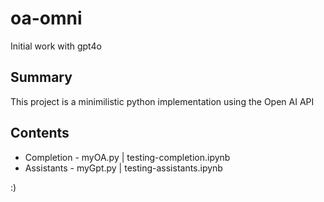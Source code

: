 # oa-omni
Initial work with gpt4o

## Summary
This project is a minimilistic python implementation using the Open AI API 

## Contents 
- Completion - myOA.py | testing-completion.ipynb
- Assistants - myGpt.py | testing-assistants.ipynb

:)